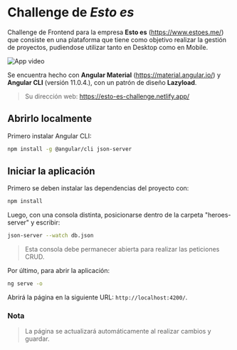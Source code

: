 # Challenge de _Esto es_

Challenge de Frontend para la empresa **Esto es** (https://www.estoes.me/) que consiste en una plataforma que tiene como objetivo realizar la gestión de proyectos, pudiendose utilizar tanto en Desktop como en Mobile.

![App video](https://drive.google.com/file/d/15h-y-Oj22dwwvBVoKK8nr_a11juGQFKq/view)

Se encuentra hecho con **Angular Material** (https://material.angular.io/) y **Angular CLI** (versión 11.0.4.), con un patrón de diseño **Lazyload**.

> Su dirección web: https://esto-es-challenge.netlify.app/

## Abrirlo localmente

Primero instalar Angular CLI:

```bash
npm install -g @angular/cli json-server
```

## Iniciar la aplicación

Primero se deben instalar las dependencias del proyecto con:

```bash
npm install
```

Luego, con una consola distinta, posicionarse dentro de la carpeta "heroes-server" y escribir:

```bash
json-server --watch db.json
```

> Esta consola debe permanecer abierta para realizar las peticiones CRUD.

Por último, para abrir la aplicación:

```bash
ng serve -o
```

Abrirá la página en la siguiente URL: `http://localhost:4200/`.

### Nota

> La página se actualizará automáticamente al realizar cambios y guardar.
